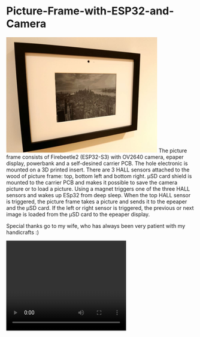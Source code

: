 
# Picture-Frame-with-ESP32-and-Camera
<img src="https://github.com/ft-13/Picture-Frame-with-ESP32-and-Camera/blob/main/_readme_pics/10.JPG" width="80%">
The picture frame consists of Firebeetle2 (ESP32-S3) with OV2640 camera, epaper display, powerbank and a self-desined carrier PCB. The hole electronic is mounted on a 3D printed insert. There are 3 HALL sensors attached to the wood of picture frame: top, bottom left and bottom right. µSD card shield is mounted to the carrier PCB and makes it possible to save the camera picture or to load a picture. Using a magnet triggers one of the three HALL sensors and wakes up ESp32 from deep sleep. When the top HALL sensor is triggered, the picture frame takes a picture and sends it to the epeaper and the µSD card. If the left or right sensor is triggered, the previous or next image is loaded from the µSD card to the epeaper display.  
  
Special thanks go to my wife, who has always been very patient with my handicrafts :)

<video width="320" height="240" controls>
[comment]:<video autoplay loop style="width:100%; height: auto;">
  <source src="https://github.com/ft-13/Picture-Frame-with-ESP32-and-Camera/tree/master/_readme_pics/demo.mp4" type="video/mp4" />
[comment]:</video>

## Software
<img src="https://github.com/ft-13/Picture-Frame-with-ESP32-and-Camera/blob/main/_readme_pics/flowchart.JPG" width="70%">


## Hardware
<img src="https://github.com/ft-13/Picture-Frame-with-ESP32-and-Camera/blob/main/_readme_pics/1.JPG" width="80%">
<img src="https://github.com/ft-13/Picture-Frame-with-ESP32-and-Camera/blob/main/_readme_pics/9.JPG" width="70%">
<img src="https://github.com/ft-13/Picture-Frame-with-ESP32-and-Camera/blob/main/_readme_pics/2.JPG" width="70%">
<img src="https://github.com/ft-13/Picture-Frame-with-ESP32-and-Camera/blob/main/_readme_pics/3.JPG" width="70%">
<img src="https://github.com/ft-13/Picture-Frame-with-ESP32-and-Camera/blob/main/_readme_pics/4.JPG" width="70%">
<img src="https://github.com/ft-13/Picture-Frame-with-ESP32-and-Camera/blob/main/_readme_pics/5.JPG" width="70%">

### BOM
Part | Description | Link 
--- | --- | ---
Firebeetle2 | ESP32-S3 8MB PSRAM and OV2640 camera | [dfrobot link](https://www.dfrobot.com/product-2677.html)
IT8951 display HAT | - | [Waveshare link](https://www.waveshare.com/9.7inch-e-paper-hat.htm)
epaper display | 1200x825, 9.7inch | [Waveshare datasheet](https://www.waveshare.com/w/upload/f/ff/9.7inch_E-paper_Specification.PDF)
µSD shield | D1 mini shield adapter | [AZ delivery link](https://www.az-delivery.de/products/micro-sd-card-adapter-shield)
HALL sensors | DRV5032FA TI | [TI datasheet](https://www.ti.com/lit/ds/symlink/drv5032.pdf?ts=1704351535372&ref_url=https%253A%252F%252Fwww.google.com%252F)
Analog Switch | TS3A5018PW TI | [TI datasheet](https://www.ti.com/lit/ds/symlink/ts3a5018.pdf?ts=1704375672641&ref_url=https%253A%252F%252Fwww.google.com%252F)
Powerbank | Charmast 26800mAh | [Amazon link](https://www.amazon.de/Charmast-Powerbank-Ladeger%C3%A4t-Eing%C3%A4ngen-Smartphones-Schwarz/dp/B073FJ9X2J)
Picture frame | Ikea black 21x30 cm | [Ikea link](https://www.ikea.com/de/de/p/ribba-rahmen-schwarz-60378396/)



### Powerbank
The powerbank has a hugh capacity of 26800mAh. When ESP32 is in deep sleep the entire electronic draws a current of <=2mA. If the current draw from powerbank is about <70mA the powerbank automatically turns off its outputs after 30 seconds. Then the electronic has no chance to power up unless the button of powerbank is pressed to switch it on again. I figured out that the powerbank has two DCDC converters: IP5306 and IP5310. Both chips can be configured via I2C. I found the I2C protocol of IP5306 on github: [github link](https://github.com/bheesma-10/IP5306_I2C) but no chance for IP5310. For IP5306 there is a register bit which can be set to tell the chip to stay on. Unfortunatelly this bit is not the same for IP5310. Why not using IP5306 instead of IP5310? Because I could get access only to I2C pins of IP5310 via charging state LEDs. The next problem is that IP5310 is responsible for battery charging.

I soldered I2C wires to the LEDs which are connected to IP5310 and tried to write to different registers and voila! Bit 7 of register 0x02 tells the chip to stay on.
What else? The powerbank on/off switch is connected to IP5306. As soon as IP5306 wakes up, it will wake up IP5310 via a transitor. Therefore I had to do some modifications on powerbank PCB. Now I can switch IP5310 off and on by pressing the power button of the powerbank (single push: ON, double push: OFF).

<img src="https://github.com/ft-13/Picture-Frame-with-ESP32-and-Camera/blob/main/_readme_pics/6.JPG" width="70%">
<img src="https://github.com/ft-13/Picture-Frame-with-ESP32-and-Camera/blob/main/_readme_pics/7.JPG" width="70%">
<img src="https://github.com/ft-13/Picture-Frame-with-ESP32-and-Camera/blob/main/_readme_pics/8.JPG" width="70%">

### Current Consumption
My goal was it that the powerbank lasts for about 1 year. Of course it depends on how many pictures do you take and how many picture do you load from µSD card.
In deep sleep mode the entire electronic (excluding powerbank) draws a current of about 344µA. Unfortunately, this is not the figure that can be used for the calculation. The IP5310 DCDC converter has a converter efficiency that drives the figure up at the end. That's why I measured the current consumption from the battery itself. The unloaded powerbank draws a current of 1.4mA and in loaded condition (334µA) the current consumption is about 2mA.
If I never took a photo, i.e. ESP32 is in deep sleep all the time, the power bank would last:
days = 26800mAh / 2mA / 24h = 558 days (1.5 years).

But lets make the calculation with some assumptions:  
(I have not yet made any exact measurements, so this is a simplified calculation)
- 1 picture per day and 2 µSD card read access' per day.
- take picture and send to display and µSD card: 300mA for 14s
- load picture from µSD card and send to display: 250mA for 8s
  
We need to know the average current consumption  
Iavg = (300mA * 14s + 250mA * 8s * 2 + 2mA * 3570s) / 3600s = 4.26mA  
to calculate how long the powerbank lasts  
days = 26800mAh / Iavg / 24h = 262 days.
  
<img src="https://github.com/ft-13/Picture-Frame-with-ESP32-and-Camera/blob/main/_readme_pics/11.JPG" width="70%">
<img src="https://github.com/ft-13/Picture-Frame-with-ESP32-and-Camera/blob/main/_readme_pics/12.JPG" width="70%">
<img src="https://github.com/ft-13/Picture-Frame-with-ESP32-and-Camera/blob/main/_readme_pics/13.JPG" width="70%">

[comment]: <video width="320" height="240" controls>
<video autoplay loop style="width:100%; height: auto;">
  <source src="https://github.com/ft-13/Picture-Frame-with-ESP32-and-Camera/tree/master/readme_pics/WIN_20231124_15_52_13_Pro.mp4" type="video/mp4" />
</video>

<table>
    <tr>
        <td>Foo</td>
    </tr>
</table>
